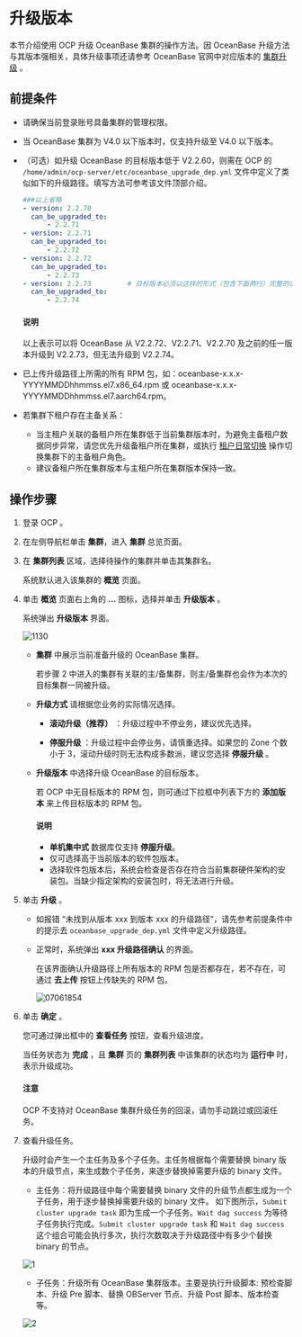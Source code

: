 # 升级版本

本节介绍使用 OCP 升级 OceanBase 集群的操作方法。因 OceanBase 升级方法与其版本强相关，具体升级事项还请参考 OceanBase 官网中对应版本的 [集群升级](https://www.oceanbase.com/docs/oceanbase-database-cn) 。

## 前提条件

* 请确保当前登录账号具备集群的管理权限。
* 当 OceanBase 集群为 V4.0 以下版本时，仅支持升级至 V4.0 以下版本。
* （可选）如升级 OceanBase 的目标版本低于 V2.2.60，则需在 OCP 的 `/home/admin/ocp-server/etc/oceanbase_upgrade_dep.yml` 文件中定义了类似如下的升级路径。填写方法可参考该文件顶部介绍。

  ```yaml
  ###以上省略
  - version: 2.2.70
    can_be_upgraded_to:
        - 2.2.71
  - version: 2.2.71
    can_be_upgraded_to:
        - 2.2.72
  - version: 2.2.72
    can_be_upgraded_to:
        - 2.2.73
  - version: 2.2.73         # 目标版本必须以这样的形式（包含下面两行）完整的出现。
    can_be_upgraded_to:
        - 2.2.74
  ```

   <main id="notice" type='explain'>
    <h4>说明</h4>
    <p>以上表示可以将 OceanBase 从 V2.2.72、V2.2.71、V2.2.70 及之前的任一版本升级到 V2.2.73，但无法升级到 V2.2.74。</p>
   </main>
  
* 已上传升级路径上所需的所有 RPM 包，如：oceanbase-x.x.x-YYYYMMDDhhmmss.el7.x86_64.rpm 或 oceanbase-x.x.x-YYYYMMDDhhmmss.el7.aarch64.rpm。
* 若集群下租户存在主备关系：
  * 当主租户关联的备租户所在集群低于当前集群版本时，为避免主备租户数据同步异常，请您优先升级备租户所在集群，或执行 <a href="../1200.manage-disaster-recovery/100.switching-primary-and-standby-tenants/">[租户日常切换](../1200.manage-disaster-recovery/100.switching-primary-and-standby-tenants/100.daily-active-standby-tenant-switchover.md)</a> 操作切换集群下的主备租户角色。
  * 建议备租户所在集群版本与主租户所在集群版本保持一致。

## 操作步骤

1. 登录 OCP 。

2. 在左侧导航栏单击 **集群**，进入 **集群** 总览页面。

3. 在 **集群列表** 区域，选择待操作的集群并单击其集群名。

   系统默认进入该集群的 **概览** 页面。

4. 单击 **概览** 页面右上角的 **...** 图标，选择并单击 **升级版本** 。

   系统弹出 **升级版本** 界面。

   ![1130](https://help-static-aliyun-doc.aliyuncs.com/assets/img/zh-CN/4270628361/p360958.png)

   * **集群** 中展示当前准备升级的 OceanBase 集群。

     若步骤 2 中进入的集群有关联的主/备集群，则主/备集群也会作为本次的目标集群一同被升级。

   * **升级方式** 请根据您业务的实际情况选择。

     * **滚动升级（推荐）** ：升级过程中不停业务，建议优先选择。

     * **停服升级** ：升级过程中会停业务，请慎重选择。如果您的 Zone 个数小于 3，滚动升级时则无法构成多数派，建议您选择 **停服升级** 。

   * **升级版本** 中选择升级 OceanBase 的目标版本。

     若 OCP 中无目标版本的 RPM 包，则可通过下拉框中列表下方的 **添加版本** 来上传目标版本的 RPM 包。

     <main id="notice" type='explain'>
     <h4>说明</h4>
     <p><ul>
     <li><b>单机集中式</b> 数据库仅支持 <b>停服升级</b>。</li>
     <li>仅可选择高于当前版本的软件包版本。</li>
     <li>选择软件包版本后，系统会检查是否存在符合当前集群硬件架构的安装包。当缺少指定架构的安装包时，将无法进行升级。</li>
     </ul></p>
     </main>

5. 单击 **升级** 。

   * 如报错 “未找到从版本 xxx 到版本 xxx 的升级路径”，请先参考前提条件中的提示去 `oceanbase_upgrade_dep.yml` 文件中定义升级路径。

   * 正常时，系统弹出 **xxx 升级路径确认** 的界面。

     在该界面确认升级路径上所有版本的 RPM 包是否都存在，若不存在，可通过 **去上传** 按钮上传缺失的 RPM 包。

     ![07061854](https://help-static-aliyun-doc.aliyuncs.com/assets/img/zh-CN/6978365261/p291963.png)

6. 单击 **确定** 。

   您可通过弹出框中的 **查看任务** 按钮，查看升级进度。

   当任务状态为 **完成** ，且 **集群** 页的 **集群列表** 中该集群的状态均为 **运行中** 时，表示升级成功。

   <main id="notice" type='notice'>
    <h4>注意</h4>
    <p>OCP 不支持对 OceanBase 集群升级任务的回滚，请勿手动跳过或回滚任务。</p>
   </main>
  
7. 查看升级任务。

   升级时会产生一个主任务及多个子任务。主任务根据每个需要替换 binary 版本的升级节点，来生成数个子任务，来逐步替换掉需要升级的 binary 文件。

   * 主任务：将升级路径中每个需要替换 binary 文件的升级节点都生成为一个子任务，用于逐步替换掉需要升级的 binary 文件。
    如下图所示，`Submit cluster upgrade task` 即为生成一个子任务。`Wait dag success` 为等待子任务执行完成。`Submit cluster upgrade task` 和 `Wait dag success` 这个组合可能会执行多次，执行次数取决于升级路径中有多少个替换 binary 的节点。

    ![1](https://obbusiness-private.oss-cn-shanghai.aliyuncs.com/doc/img/ocp/%E4%B8%BB%E4%BB%BB%E5%8A%A1.png)

   * 子任务：升级所有 OceanBase 集群版本。主要是执行升级脚本: 预检查脚本、升级 Pre 脚本、替换 OBServer 节点、升级 Post 脚本、版本检查等。

    ![2](https://obbusiness-private.oss-cn-shanghai.aliyuncs.com/doc/img/ocp/%E5%AD%90%E4%BB%BB%E5%8A%A1.png)
